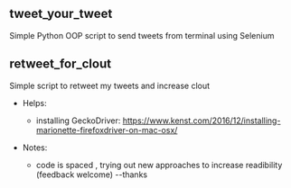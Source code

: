 ## tweet_your_tweet
Simple Python OOP script to send tweets from terminal using Selenium

## retweet_for_clout
Simple script to retweet my tweets and increase clout

- Helps:
  - installing GeckoDriver: https://www.kenst.com/2016/12/installing-marionette-firefoxdriver-on-mac-osx/ 

- Notes: 
  - code is spaced , trying out new approaches to increase readibility (feedback welcome)  --thanks

    
